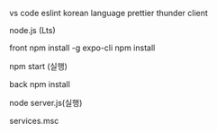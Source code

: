 vs code
eslint
korean language
prettier
thunder client

node.js (Lts)

front
npm install -g expo-cli
npm install

npm start (실행)

back
npm install

node server.js(실행)


services.msc
